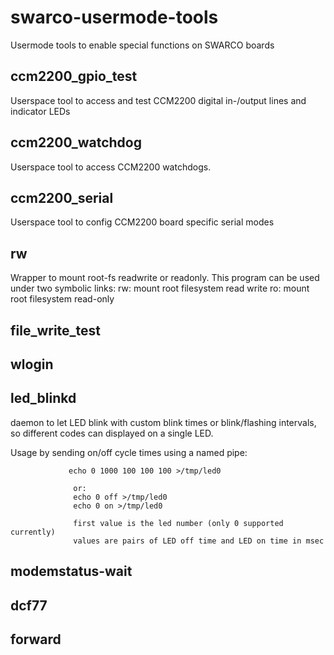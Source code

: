 # swarco-usermode-tools
Usermode tools to enable special functions on SWARCO boards

## ccm2200_gpio_test
 Userspace tool to access and test CCM2200 digital in-/output lines
 and indicator LEDs
  
## ccm2200_watchdog 
  Userspace tool to access CCM2200 watchdogs.

## ccm2200_serial 
  Userspace tool to config CCM2200 board specific serial modes

## rw 
Wrapper to mount root-fs readwrite or readonly. This program
can be used under two symbolic links:
  rw: mount root filesystem read write
  ro: mount root filesystem read-only

## file_write_test 
## wlogin 
## led_blinkd 

daemon to let LED blink with custom blink times or blink/flashing intervals,
so different codes can displayed on a single LED.

Usage by sending on/off cycle times using 
                  a named pipe:
 
                 echo 0 1000 100 100 100 >/tmp/led0 
 
                  or:
                  echo 0 off >/tmp/led0 
                  echo 0 on >/tmp/led0 
                
                  first value is the led number (only 0 supported currently)
                  values are pairs of LED off time and LED on time in msec
 
## modemstatus-wait 
## dcf77
## forward 
